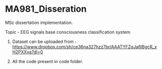 # MA981_Disseration
MSc dissertation implementation.

Topic - EEG signals base consciousness classification system

1. Dataset can be uploaded from : https://www.dropbox.com/sh/ce36na327hzz7br/AAATYFZqJa6lBgcR_xH2PXXva?dl=0

2. All the code present in code folder.
